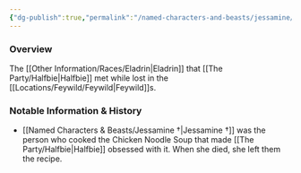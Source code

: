 ```yaml
---
{"dg-publish":true,"permalink":"/named-characters-and-beasts/jessamine/","tags":["NPC"],"updated":"2025-03-01T21:15:20.719+00:00"}
---
```



### Overview
The [[Other Information/Races/Eladrin\|Eladrin]] that [[The Party/Halfbie\|Halfbie]] met while lost in the [[Locations/Feywild/Feywild\|Feywild]]s. 

### Notable Information & History 
- [[Named Characters & Beasts/Jessamine †\|Jessamine †]] was the person who cooked the Chicken Noodle Soup that made [[The Party/Halfbie\|Halfbie]] obsessed with it. When she died, she left them the recipe. 